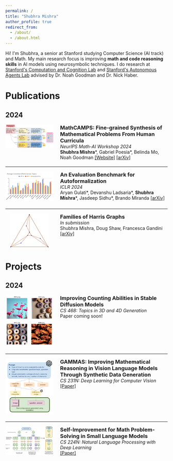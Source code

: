 ```yaml
---
permalink: /
title: "Shubhra Mishra"
author_profile: true
redirect_from: 
  - /about/
  - /about.html
---
```


Hi! I'm Shubhra, a senior at Stanford studying Computer Science (AI track) and Math. My main research focus is improving **math and code reasoning skills** in AI models using neurosymbolic techniques. I do research at [Stanford's Computation and Cognition Lab](https://cocolab.stanford.edu) and [Stanford's Autonomous Agents Lab](https://www.autonomousagents.stanford.edu) advised by Dr. Noah Goodman and Dr. Nick Haber.

# Publications
## 2024

<div style="display: flex; align-items: flex-start; margin-bottom: 20px;">
  <div style="flex: 0 0 150px; margin-right: 20px;">
    <img src="../images/mathcamps.png" alt="MathCAMPS" style="width: 100%;">
  </div>
  <div>
    <h3 style="margin: 0;"> 
      MathCAMPS: Fine-grained Synthesis of Mathematical Problems From Human Curricula
    </h3>
    <i>NeurIPS Math-AI Workshop 2024</i>  <br>
    <b>Shubhra Mishra</b>*, Gabriel Poesia*, Belinda Mo, Noah Goodman
    <a href="https://mathcamps.cc">[Website]</a>
    <a href="https://arxiv.org/abs/2407.00900">[arXiv]</a>
  </div>
</div>

---

<div style="display: flex; align-items: flex-start; margin-bottom: 20px;">
  <div style="flex: 0 0 150px; margin-right: 20px;">
    <img src="../images/lean4_benchmark.png" alt="MathCAMPS" style="width: 100%;">
  </div>
  <div>
    <h3 style="margin: 0;"> 
      An Evaluation Benchmark for Autoformalization
    </h3>
    <i>ICLR 2024</i> <br>
    Aryan Gulati*, Devanshu Ladsaria*, <b>Shubhra Mishra</b>*, Jasdeep Sidhu*, Brando Miranda
    <a href="https://arxiv.org/abs/2406.06555">[arXiv]</a>
  </div>
</div>

---

<div style="display: flex; align-items: flex-start; margin-bottom: 20px;">
  <div style="flex: 0 0 150px; margin-right: 20px; text-align: center;"">
    <img src="../images/harris_graphs.png" alt="MathCAMPS" style="width: 80%;">
  </div>
  <div>
    <h3 style="margin: 0;"> 
      Families of Harris Graphs
    </h3>
    <i>In submission</i> <br>
    Shubhra Mishra, Doug Shaw, Francesca Gandini
    <a href="https://arxiv.org/abs/2312.10936">[arXiv]</a>
  </div>
</div>

# Projects
## 2024

<div style="display: flex; align-items: flex-start; margin-bottom: 20px;">
  <div style="flex: 0 0 150px; margin-right: 20px;">
    <img src="../images/counting_diffusion.png" alt="MathCAMPS" style="width: 100%;">
  </div>
  <div>
    <h3 style="margin: 0;"> 
      Improving Counting Abilities in Stable Diffusion Models
    </h3>
    <i>CS 468: Topics in 3D and 4D Generation</i>  <br>
    Paper coming soon!
  </div>
</div>

---

<div style="display: flex; align-items: flex-start; margin-bottom: 20px;">
  <div style="flex: 0 0 150px; margin-right: 20px;">
    <img src="../images/cs231n.png" alt="MathCAMPS" style="width: 100%;">
  </div>
  <div>
    <h3 style="margin: 0;"> 
      GAMMAS: Improving Mathematical Reasoning in Vision Language Models Through Synthetic Data Generation
    </h3>
    <i>CS 231N: Deep Learning for Computer Vision</i> <br>
    <a href="https://drive.google.com/file/d/1AWcZ93xKpaMAAGD0CjOZzT5Ew6TonuAm/view?usp=sharing">[Paper]</a>
  </div>
</div>

---

<div style="display: flex; align-items: flex-start; margin-bottom: 20px;">
  <div style="flex: 0 0 150px; margin-right: 20px;">
    <img src="../images/cs224n.png" alt="MathCAMPS" style="width: 100%;">
  </div>
  <div>
    <h3 style="margin: 0;"> 
      Self-Improvement for Math Problem-Solving in Small Language Models
    </h3>
    <i>CS 224N: Natural Language Processing with Deep Learning</i> <br>
    <a href="https://web.stanford.edu/class/archive/cs/cs224n/cs224n.1244/final-projects/ArtyomShaposhnikovRobertoGarciaTorresShubhraMishra.pdf">[Paper]</a>
  </div>
</div>



